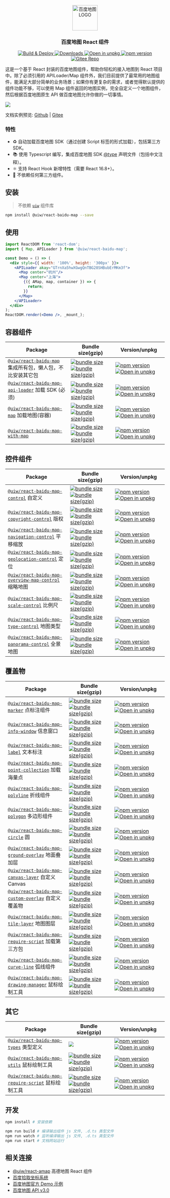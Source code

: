 <p align="center">
  <a href="https://github.com/uiwjs/react-baidu-map">
    <img src="https://uiwjs.github.io/react-baidu-map/logo.svg" height="80px" alt="百度地图 LOGO" />
  </a>
</p>
<h3 align="center">百度地图 React 组件</h3>

<p align="center">
  <a href="https://github.com/uiwjs/react-baidu-map/actions">
    <img src="https://github.com/uiwjs/react-baidu-map/workflows/Build%20&%20Deploy/badge.svg" alt="Build & Deploy">
  </a>
  <a href="https://www.npmjs.com/package/@uiw/react-baidu-map">
    <img src="https://img.shields.io/npm/dm/@uiw/react-baidu-map.svg?style=flat" alt="Downloads">
  </a>
  <a href="https://uiwjs.github.io/npm-unpkg/#/pkg/@uiw/react-baidu-map/file/README.md">
    <img src="https://img.shields.io/badge/Open%20in-unpkg-blue" alt="Open in unpkg">
  </a>
  <a href="https://www.npmjs.com/package/@uiw/react-baidu-map">
    <img src="https://img.shields.io/npm/v/@uiw/react-baidu-map.svg" alt="npm version">
  </a>
  <a href="https://gitee.com/uiw/react-baidu-map">
    <img src="https://jaywcjlove.github.io/sb/ico/gitee.svg" alt="Gitee Repo">
  </a>
</p>

这是一个基于 React 封装的百度地图组件，帮助你轻松的接入地图到 React 项目中。除了必须引用的 APILoader/Map 组件外，我们目前提供了最常用的地图组件，能满足大部分简单的业务场景；如果你有更复杂的需求，或者觉得默认提供的组件功能不够，可以使用 Map 组件返回的地图实例，完全自定义一个地图组件，然后根据百度地图原生 API 做百度地图允许你做的一切事情。

![](https://user-images.githubusercontent.com/1680273/71525077-35126b00-290b-11ea-9a11-ffd8b30dc9b8.png)

文档实例预览: [Github](https://uiwjs.github.io/react-baidu-map/) | [Gitee](https://uiw.gitee.io/react-baidu-map/)

### 特性

- ♻️ 自动加载百度地图 SDK（通过创建 Script 标签的形式加载），包括第三方 SDK。
- 📚 使用 Typescript 编写，集成百度地图 SDK [@type](https://github.com/uiwjs/react-baidu-map/tree/master/packages/types) 声明文件（包括中文注释）。
- ⚛️ 支持 React Hook 新增特性（需要 React 16.8+）。
- 💝 不依赖任何第三方组件。

## 安装

> 不依赖 [`uiw`](https://github.com/uiwjs/uiw) 组件库
<!--rehype:style=border-left: 8px solid #ffe564;background-color: #ffe56440;padding: 12px 16px;-->
<!--rehype-->
```bash
npm install @uiw/react-baidu-map --save
```

## 使用

<!--rehype:bgWhite=true&codeSandbox=true&codePen=true-->
```jsx
import ReactDOM from 'react-dom';
import { Map, APILoader } from '@uiw/react-baidu-map';

const Demo = () => (
  <div style={{ width: '100%', height: '300px' }}>
    <APILoader akay="GTrnXa5hwXGwgQnTBG28SHBubErMKm3f">
      <Map center="杭州"/>
      <Map center="上海">
        {({ AMap, map, container }) => {
          return;
        }}
      </Map>
    </APILoader>
  </div>
);
ReactDOM.render(<Demo />, _mount_);
```

## 容器组件

Package | Bundle size(gzip) | Version/unpkg
----- | ----- | ----
[`@uiw/react-baidu-map`](https://uiwjs.github.io/react-baidu-map/) 集成所有包，懒人包，不比安装其它包 | [![bundle size](https://img.shields.io/bundlephobia/min/@uiw/react-baidu-map?color=3789D6&label=)](https://bundlephobia.com/package/@uiw/react-baidu-map) [![bundle size(gzip)](https://img.shields.io/bundlephobia/minzip/@uiw/react-baidu-map?color=green&label=)](https://bundlephobia.com/package/@uiw/react-baidu-map) | [![npm version](https://img.shields.io/npm/v/@uiw/react-baidu-map.svg)](https://www.npmjs.com/package/@uiw/react-baidu-map) [![Open in unpkg](https://img.shields.io/badge/Open%20in-unpkg-blue)](https://uiwjs.github.io/npm-unpkg/#/pkg/@uiw/react-baidu-map/file/README.md)
[`@uiw/react-baidu-map-api-loader`](https://uiwjs.github.io/react-amap/#/api-loader) 加载 SDK (必须) | [![bundle size](https://img.shields.io/bundlephobia/min/@uiw/react-baidu-map-api-loader?color=3789D6&label=)](https://bundlephobia.com/package/@uiw/react-baidu-map-api-loader) [![bundle size(gzip)](https://img.shields.io/bundlephobia/minzip/@uiw/react-baidu-map-api-loader?color=green&label=)](https://bundlephobia.com/package/@uiw/react-baidu-map-api-loader) | [![npm version](https://img.shields.io/npm/v/@uiw/react-baidu-map-api-loader.svg)](https://www.npmjs.com/package/@uiw/react-baidu-map-api-loader) [![Open in unpkg](https://img.shields.io/badge/Open%20in-unpkg-blue)](https://uiwjs.github.io/npm-unpkg/#/pkg/@uiw/react-baidu-map-api-loader/file/README.md)
[`@uiw/react-baidu-map-map`](https://uiwjs.github.io/react-amap/#/map) 加载地图(容器) | [![bundle size](https://img.shields.io/bundlephobia/min/@uiw/react-baidu-map-map?color=3789D6&label=)](https://bundlephobia.com/package/@uiw/react-baidu-map-map) [![bundle size(gzip)](https://img.shields.io/bundlephobia/minzip/@uiw/react-baidu-map-map?color=green&label=)](https://bundlephobia.com/package/@uiw/react-baidu-map-map) | [![npm version](https://img.shields.io/npm/v/@uiw/react-baidu-map-map.svg)](https://www.npmjs.com/package/@uiw/react-baidu-map-map) [![Open in unpkg](https://img.shields.io/badge/Open%20in-unpkg-blue)](https://uiwjs.github.io/npm-unpkg/#/pkg/@uiw/react-baidu-map-map/file/README.md)
[`@uiw/react-baidu-map-with-map`](https://uiwjs.github.io/react-amap/#/with-map) | [![bundle size](https://img.shields.io/bundlephobia/min/@uiw/react-baidu-map-with-map?color=3789D6&label=)](https://bundlephobia.com/package/@uiw/react-baidu-map-with-map) [![bundle size(gzip)](https://img.shields.io/bundlephobia/minzip/@uiw/react-baidu-map-with-map?color=green&label=)](https://bundlephobia.com/package/@uiw/react-baidu-map-with-map) | [![npm version](https://img.shields.io/npm/v/@uiw/react-baidu-map-with-map.svg)](https://www.npmjs.com/package/@uiw/react-baidu-map-with-map) [![Open in unpkg](https://img.shields.io/badge/Open%20in-unpkg-blue)](https://uiwjs.github.io/npm-unpkg/#/pkg/@uiw/react-baidu-map-with-map/file/README.md)

## 控件组件

Package | Bundle size(gzip) | Version/unpkg
----- | ----- | ----
[`@uiw/react-baidu-map-control`](https://uiwjs.github.io/react-baidu-map/#/control) 自定义 | [![bundle size](https://img.shields.io/bundlephobia/min/@uiw/react-baidu-map-control?color=3789D6&label=)](https://bundlephobia.com/package/@uiw/react-baidu-map-control) [![bundle size(gzip)](https://img.shields.io/bundlephobia/minzip/@uiw/react-baidu-map-control?color=green&label=)](https://bundlephobia.com/package/@uiw/react-baidu-map-control) | [![npm version](https://img.shields.io/npm/v/@uiw/react-baidu-map-control.svg)](https://www.npmjs.com/package/@uiw/react-baidu-map-control) [![Open in unpkg](https://img.shields.io/badge/Open%20in-unpkg-blue)](https://uiwjs.github.io/npm-unpkg/#/pkg/@uiw/react-baidu-map-control/file/README.md)
[`@uiw/react-baidu-map-copyright-control`](https://uiwjs.github.io/react-baidu-map/#/copyright-control) 版权 | [![bundle size](https://img.shields.io/bundlephobia/min/@uiw/react-baidu-map-copyright-control?color=3789D6&label=)](https://bundlephobia.com/package/@uiw/react-baidu-map-copyright-control) [![bundle size(gzip)](https://img.shields.io/bundlephobia/minzip/@uiw/react-baidu-map-copyright-control?color=green&label=)](https://bundlephobia.com/package/@uiw/react-baidu-map-copyright-control) | [![npm version](https://img.shields.io/npm/v/@uiw/react-baidu-map-copyright-control.svg)](https://www.npmjs.com/package/@uiw/react-baidu-map-copyright-control) [![Open in unpkg](https://img.shields.io/badge/Open%20in-unpkg-blue)](https://uiwjs.github.io/npm-unpkg/#/pkg/@uiw/react-baidu-map-copyright-control/file/README.md)
[`@uiw/react-baidu-map-navigation-control`](https://uiwjs.github.io/react-baidu-map/#/navigation-control) 平移缩放 | [![bundle size](https://img.shields.io/bundlephobia/min/@uiw/react-baidu-map-navigation-control?color=3789D6&label=)](https://bundlephobia.com/package/@uiw/react-baidu-map-navigation-control) [![bundle size(gzip)](https://img.shields.io/bundlephobia/minzip/@uiw/react-baidu-map-navigation-control?color=green&label=)](https://bundlephobia.com/package/@uiw/react-baidu-map-navigation-control) | [![npm version](https://img.shields.io/npm/v/@uiw/react-baidu-map-navigation-control.svg)](https://www.npmjs.com/package/@uiw/react-baidu-map-navigation-control) [![Open in unpkg](https://img.shields.io/badge/Open%20in-unpkg-blue)](https://uiwjs.github.io/npm-unpkg/#/pkg/@uiw/react-baidu-map-navigation-control/file/README.md)
[`@uiw/react-baidu-map-geolocation-control`](https://uiwjs.github.io/react-baidu-map/#/geolocation-control) 定位 | [![bundle size](https://img.shields.io/bundlephobia/min/@uiw/react-baidu-map-geolocation-control?color=3789D6&label=)](https://bundlephobia.com/package/@uiw/react-baidu-map-geolocation-control) [![bundle size(gzip)](https://img.shields.io/bundlephobia/minzip/@uiw/react-baidu-map-geolocation-control?color=green&label=)](https://bundlephobia.com/package/@uiw/react-baidu-map-geolocation-control) | [![npm version](https://img.shields.io/npm/v/@uiw/react-baidu-map-geolocation-control.svg)](https://www.npmjs.com/package/@uiw/react-baidu-map-geolocation-control) [![Open in unpkg](https://img.shields.io/badge/Open%20in-unpkg-blue)](https://uiwjs.github.io/npm-unpkg/#/pkg/@uiw/react-baidu-map-geolocation-control/file/README.md)
[`@uiw/react-baidu-map-overview-map-control`](https://uiwjs.github.io/react-baidu-map/#/map-control) 缩略地图 | [![bundle size](https://img.shields.io/bundlephobia/min/@uiw/react-baidu-map-overview-map-control?color=3789D6&label=)](https://bundlephobia.com/package/@uiw/react-baidu-map-overview-map-control) [![bundle size(gzip)](https://img.shields.io/bundlephobia/minzip/@uiw/react-baidu-map-overview-map-control?color=green&label=)](https://bundlephobia.com/package/@uiw/react-baidu-map-overview-map-control) | [![npm version](https://img.shields.io/npm/v/@uiw/react-baidu-map-overview-map-control.svg)](https://www.npmjs.com/package/@uiw/react-baidu-map-overview-map-control) [![Open in unpkg](https://img.shields.io/badge/Open%20in-unpkg-blue)](https://uiwjs.github.io/npm-unpkg/#/pkg/@uiw/react-baidu-map-overview-map-control/file/README.md)
[`@uiw/react-baidu-map-scale-control`](https://uiwjs.github.io/react-baidu-map/#/scale-control) 比例尺 | [![bundle size](https://img.shields.io/bundlephobia/min/@uiw/react-baidu-map-scale-control?color=3789D6&label=)](https://bundlephobia.com/package/@uiw/react-baidu-map-scale-control) [![bundle size(gzip)](https://img.shields.io/bundlephobia/minzip/@uiw/react-baidu-map-scale-control?color=green&label=)](https://bundlephobia.com/package/@uiw/react-baidu-map-scale-control) | [![npm version](https://img.shields.io/npm/v/@uiw/react-baidu-map-scale-control.svg)](https://www.npmjs.com/package/@uiw/react-baidu-map-scale-control) [![Open in unpkg](https://img.shields.io/badge/Open%20in-unpkg-blue)](https://uiwjs.github.io/npm-unpkg/#/pkg/@uiw/react-baidu-map-scale-control/file/README.md)
[`@uiw/react-baidu-map-type-control`](https://uiwjs.github.io/react-baidu-map/#/type-control) 地图类型 | [![bundle size](https://img.shields.io/bundlephobia/min/@uiw/react-baidu-map-type-control?color=3789D6&label=)](https://bundlephobia.com/package/@uiw/react-baidu-map-type-control) [![bundle size(gzip)](https://img.shields.io/bundlephobia/minzip/@uiw/react-baidu-map-type-control?color=green&label=)](https://bundlephobia.com/package/@uiw/react-baidu-map-type-control) | [![npm version](https://img.shields.io/npm/v/@uiw/react-baidu-map-type-control.svg)](https://www.npmjs.com/package/@uiw/react-baidu-map-type-control) [![Open in unpkg](https://img.shields.io/badge/Open%20in-unpkg-blue)](https://uiwjs.github.io/npm-unpkg/#/pkg/@uiw/react-baidu-map-type-control/file/README.md)
[`@uiw/react-baidu-map-panorama-control`](https://uiwjs.github.io/react-baidu-map/#/panorama-control) 全景地图 | [![bundle size](https://img.shields.io/bundlephobia/min/@uiw/react-baidu-map-panorama-control?color=3789D6&label=)](https://bundlephobia.com/package/@uiw/react-baidu-map-panorama-control) [![bundle size(gzip)](https://img.shields.io/bundlephobia/minzip/@uiw/react-baidu-map-panorama-control?color=green&label=)](https://bundlephobia.com/package/@uiw/react-baidu-map-panorama-control) | [![npm version](https://img.shields.io/npm/v/@uiw/react-baidu-map-panorama-control.svg)](https://www.npmjs.com/package/@uiw/react-baidu-map-panorama-control) [![Open in unpkg](https://img.shields.io/badge/Open%20in-unpkg-blue)](https://uiwjs.github.io/npm-unpkg/#/pkg/@uiw/react-baidu-map-panorama-control/file/README.md)

## 覆盖物

Package | Bundle size(gzip) | Version/unpkg
----- | ----- | ----
[`@uiw/react-baidu-map-marker`](https://uiwjs.github.io/react-baidu-map/#/marker) 点标注组件 | [![bundle size](https://img.shields.io/bundlephobia/min/@uiw/react-baidu-map-marker?color=3789D6&label=)](https://bundlephobia.com/package/@uiw/react-baidu-map-marker) [![bundle size(gzip)](https://img.shields.io/bundlephobia/minzip/@uiw/react-baidu-map-marker?color=green&label=)](https://bundlephobia.com/package/@uiw/react-baidu-map-marker) | [![npm version](https://img.shields.io/npm/v/@uiw/react-baidu-map-marker.svg)](https://www.npmjs.com/package/@uiw/react-baidu-map-marker) [![Open in unpkg](https://img.shields.io/badge/Open%20in-unpkg-blue)](https://uiwjs.github.io/npm-unpkg/#/pkg/@uiw/react-baidu-map-marker/file/README.md)
[`@uiw/react-baidu-map-info-window`](https://uiwjs.github.io/react-baidu-map/#/info-window) 信息窗口 | [![bundle size](https://img.shields.io/bundlephobia/min/@uiw/react-baidu-map-info-window?color=3789D6&label=)](https://bundlephobia.com/package/@uiw/react-baidu-map-info-window) [![bundle size(gzip)](https://img.shields.io/bundlephobia/minzip/@uiw/react-baidu-map-info-window?color=green&label=)](https://bundlephobia.com/package/@uiw/react-baidu-map-info-window) | [![npm version](https://img.shields.io/npm/v/@uiw/react-baidu-map-info-window.svg)](https://www.npmjs.com/package/@uiw/react-baidu-map-info-window) [![Open in unpkg](https://img.shields.io/badge/Open%20in-unpkg-blue)](https://uiwjs.github.io/npm-unpkg/#/pkg/@uiw/react-baidu-map-info-window/file/README.md)
[`@uiw/react-baidu-map-label`](https://uiwjs.github.io/react-baidu-map/#/label) 文本标注 | [![bundle size](https://img.shields.io/bundlephobia/min/@uiw/react-baidu-map-label?color=3789D6&label=)](https://bundlephobia.com/package/@uiw/react-baidu-map-label) [![bundle size(gzip)](https://img.shields.io/bundlephobia/minzip/@uiw/react-baidu-map-label?color=green&label=)](https://bundlephobia.com/package/@uiw/react-baidu-map-label) | [![npm version](https://img.shields.io/npm/v/@uiw/react-baidu-map-label.svg)](https://www.npmjs.com/package/@uiw/react-baidu-map-label) [![Open in unpkg](https://img.shields.io/badge/Open%20in-unpkg-blue)](https://uiwjs.github.io/npm-unpkg/#/pkg/@uiw/react-baidu-map-label/file/README.md)
[`@uiw/react-baidu-map-point-collection`](https://uiwjs.github.io/react-baidu-map/#/point-collection) 加载海量点 | [![bundle size](https://img.shields.io/bundlephobia/min/@uiw/react-baidu-map-point-collection?color=3789D6&label=)](https://bundlephobia.com/package/@uiw/react-baidu-map-point-collection) [![bundle size(gzip)](https://img.shields.io/bundlephobia/minzip/@uiw/react-baidu-map-point-collection?color=green&label=)](https://bundlephobia.com/package/@uiw/react-baidu-map-point-collection) | [![npm version](https://img.shields.io/npm/v/@uiw/react-baidu-map-point-collection.svg)](https://www.npmjs.com/package/@uiw/react-baidu-map-point-collection) [![Open in unpkg](https://img.shields.io/badge/Open%20in-unpkg-blue)](https://uiwjs.github.io/npm-unpkg/#/pkg/@uiw/react-baidu-map-point-collection/file/README.md)
[`@uiw/react-baidu-map-polyline`](https://uiwjs.github.io/react-baidu-map/#/polyline) 折线组件 | [![bundle size](https://img.shields.io/bundlephobia/min/@uiw/react-baidu-map-polyline?color=3789D6&label=)](https://bundlephobia.com/package/@uiw/react-baidu-map-polyline) [![bundle size(gzip)](https://img.shields.io/bundlephobia/minzip/@uiw/react-baidu-map-polyline?color=green&label=)](https://bundlephobia.com/package/@uiw/react-baidu-map-polyline) | [![npm version](https://img.shields.io/npm/v/@uiw/react-baidu-map-polyline.svg)](https://www.npmjs.com/package/@uiw/react-baidu-map-polyline) [![Open in unpkg](https://img.shields.io/badge/Open%20in-unpkg-blue)](https://uiwjs.github.io/npm-unpkg/#/pkg/@uiw/react-baidu-map-polyline/file/README.md)
[`@uiw/react-baidu-map-polygon`](https://uiwjs.github.io/react-baidu-map/#/polygon) 多边形组件 | [![bundle size](https://img.shields.io/bundlephobia/min/@uiw/react-baidu-map-polygon?color=3789D6&label=)](https://bundlephobia.com/package/@uiw/react-baidu-map-polygon) [![bundle size(gzip)](https://img.shields.io/bundlephobia/minzip/@uiw/react-baidu-map-polygon?color=green&label=)](https://bundlephobia.com/package/@uiw/react-baidu-map-polygon) | [![npm version](https://img.shields.io/npm/v/@uiw/react-baidu-map-polygon.svg)](https://www.npmjs.com/package/@uiw/react-baidu-map-polygon) [![Open in unpkg](https://img.shields.io/badge/Open%20in-unpkg-blue)](https://uiwjs.github.io/npm-unpkg/#/pkg/@uiw/react-baidu-map-polygon/file/README.md)
[`@uiw/react-baidu-map-circle`](https://uiwjs.github.io/react-baidu-map/#/circle) 圆 | [![bundle size](https://img.shields.io/bundlephobia/min/@uiw/react-baidu-map-circle?color=3789D6&label=)](https://bundlephobia.com/package/@uiw/react-baidu-map-circle) [![bundle size(gzip)](https://img.shields.io/bundlephobia/minzip/@uiw/react-baidu-map-circle?color=green&label=)](https://bundlephobia.com/package/@uiw/react-baidu-map-circle) | [![npm version](https://img.shields.io/npm/v/@uiw/react-baidu-map-circle.svg)](https://www.npmjs.com/package/@uiw/react-baidu-map-circle) [![Open in unpkg](https://img.shields.io/badge/Open%20in-unpkg-blue)](https://uiwjs.github.io/npm-unpkg/#/pkg/@uiw/react-baidu-map-circle/file/README.md)
[`@uiw/react-baidu-map-ground-overlay`](https://uiwjs.github.io/react-baidu-map/#/ground-overlay) 地面叠加层 | [![bundle size](https://img.shields.io/bundlephobia/min/@uiw/react-baidu-map-ground-overlay?color=3789D6&label=)](https://bundlephobia.com/package/@uiw/react-baidu-map-ground-overlay) [![bundle size(gzip)](https://img.shields.io/bundlephobia/minzip/@uiw/react-baidu-map-ground-overlay?color=green&label=)](https://bundlephobia.com/package/@uiw/react-baidu-map-ground-overlay) | [![npm version](https://img.shields.io/npm/v/@uiw/react-baidu-map-ground-overlay.svg)](https://www.npmjs.com/package/@uiw/react-baidu-map-ground-overlay) [![Open in unpkg](https://img.shields.io/badge/Open%20in-unpkg-blue)](https://uiwjs.github.io/npm-unpkg/#/pkg/@uiw/react-baidu-map-ground-overlay/file/README.md)
[`@uiw/react-baidu-map-canvas-layer`](https://uiwjs.github.io/react-baidu-map/#/canvas-layer) 自定义Canvas | [![bundle size](https://img.shields.io/bundlephobia/min/@uiw/react-baidu-map-canvas-layer?color=3789D6&label=)](https://bundlephobia.com/package/@uiw/react-baidu-map-canvas-layer) [![bundle size(gzip)](https://img.shields.io/bundlephobia/minzip/@uiw/react-baidu-map-canvas-layer?color=green&label=)](https://bundlephobia.com/package/@uiw/react-baidu-map-canvas-layer) | [![npm version](https://img.shields.io/npm/v/@uiw/react-baidu-map-canvas-layer.svg)](https://www.npmjs.com/package/@uiw/react-baidu-map-canvas-layer) [![Open in unpkg](https://img.shields.io/badge/Open%20in-unpkg-blue)](https://uiwjs.github.io/npm-unpkg/#/pkg/@uiw/react-baidu-map-canvas-layer/file/README.md)
[`@uiw/react-baidu-map-custom-overlay`](https://uiwjs.github.io/react-baidu-map/#/custom-overlay) 自定义覆盖物 | [![bundle size](https://img.shields.io/bundlephobia/min/@uiw/react-baidu-map-custom-overlay?color=3789D6&label=)](https://bundlephobia.com/package/@uiw/react-baidu-map-custom-overlay) [![bundle size(gzip)](https://img.shields.io/bundlephobia/minzip/@uiw/react-baidu-map-custom-overlay?color=green&label=)](https://bundlephobia.com/package/@uiw/react-baidu-map-custom-overlay) | [![npm version](https://img.shields.io/npm/v/@uiw/react-baidu-map-custom-overlay.svg)](https://www.npmjs.com/package/@uiw/react-baidu-map-custom-overlay) [![Open in unpkg](https://img.shields.io/badge/Open%20in-unpkg-blue)](https://uiwjs.github.io/npm-unpkg/#/pkg/@uiw/react-baidu-map-custom-overlay/file/README.md)
[`@uiw/react-baidu-map-tile-layer`](https://uiwjs.github.io/react-baidu-map/#/tile-layer) 地图图层 | [![bundle size](https://img.shields.io/bundlephobia/min/@uiw/react-baidu-map-tile-layer?color=3789D6&label=)](https://bundlephobia.com/package/@uiw/react-baidu-map-tile-layer) [![bundle size(gzip)](https://img.shields.io/bundlephobia/minzip/@uiw/react-baidu-map-tile-layer?color=green&label=)](https://bundlephobia.com/package/@uiw/react-baidu-map-tile-layer) | [![npm version](https://img.shields.io/npm/v/@uiw/react-baidu-map-tile-layer.svg)](https://www.npmjs.com/package/@uiw/react-baidu-map-tile-layer) [![Open in unpkg](https://img.shields.io/badge/Open%20in-unpkg-blue)](https://uiwjs.github.io/npm-unpkg/#/pkg/@uiw/react-baidu-map-tile-layer/file/README.md)
[`@uiw/react-baidu-map-require-script`](https://uiwjs.github.io/react-baidu-map/#/require-script) 加载第三方包 | [![bundle size](https://img.shields.io/bundlephobia/min/@uiw/react-baidu-map-require-script?color=3789D6&label=)](https://bundlephobia.com/package/@uiw/react-baidu-map-require-script) [![bundle size(gzip)](https://img.shields.io/bundlephobia/minzip/@uiw/react-baidu-map-require-script?color=green&label=)](https://bundlephobia.com/package/@uiw/react-baidu-map-require-script) | [![npm version](https://img.shields.io/npm/v/@uiw/react-baidu-map-require-script.svg)](https://www.npmjs.com/package/@uiw/react-baidu-map-require-script) [![Open in unpkg](https://img.shields.io/badge/Open%20in-unpkg-blue)](https://uiwjs.github.io/npm-unpkg/#/pkg/@uiw/react-baidu-map-require-script/file/README.md)
[`@uiw/react-baidu-map-curve-line`](https://uiwjs.github.io/react-baidu-map/#/curve-line) 弧线组件 | [![bundle size](https://img.shields.io/bundlephobia/min/@uiw/react-baidu-map-curve-line?color=3789D6&label=)](https://bundlephobia.com/package/@uiw/react-baidu-map-curve-line) [![bundle size(gzip)](https://img.shields.io/bundlephobia/minzip/@uiw/react-baidu-map-curve-line?color=green&label=)](https://bundlephobia.com/package/@uiw/react-baidu-map-curve-line) | [![npm version](https://img.shields.io/npm/v/@uiw/react-baidu-map-curve-line.svg)](https://www.npmjs.com/package/@uiw/react-baidu-map-curve-line) [![Open in unpkg](https://img.shields.io/badge/Open%20in-unpkg-blue)](https://uiwjs.github.io/npm-unpkg/#/pkg/@uiw/react-baidu-map-curve-line/file/README.md)
[`@uiw/react-baidu-map-drawing-manager`](https://uiwjs.github.io/react-baidu-map/#/drawing-manager) 鼠标绘制工具 | [![bundle size](https://img.shields.io/bundlephobia/min/@uiw/react-baidu-map-drawing-manager?color=3789D6&label=)](https://bundlephobia.com/package/@uiw/react-baidu-map-drawing-manager) [![bundle size(gzip)](https://img.shields.io/bundlephobia/minzip/@uiw/react-baidu-map-drawing-manager?color=green&label=)](https://bundlephobia.com/package/@uiw/react-baidu-map-drawing-manager) | [![npm version](https://img.shields.io/npm/v/@uiw/react-baidu-map-drawing-manager.svg)](https://www.npmjs.com/package/@uiw/react-baidu-map-drawing-manager) [![Open in unpkg](https://img.shields.io/badge/Open%20in-unpkg-blue)](https://uiwjs.github.io/npm-unpkg/#/pkg/@uiw/react-baidu-map-drawing-manager/file/README.md)

## 其它

Package | Bundle size(gzip) | Version/unpkg
----- | ----- | ----
[`@uiw/react-baidu-map-types`](https://uiwjs.github.io/react-baidu-map/#/types) 类型定义 | [![](https://img.shields.io/npm/types/@uiw/react-baidu-map-types)](https://www.npmjs.com/package/@uiw/react-baidu-map-types) | [![npm version](https://img.shields.io/npm/v/@uiw/react-baidu-map-types.svg)](https://www.npmjs.com/package/@uiw/react-baidu-map-types) [![Open in unpkg](https://img.shields.io/badge/Open%20in-unpkg-blue)](https://uiwjs.github.io/npm-unpkg/#/pkg/@uiw/react-baidu-map-types/file/README.md)
[`@uiw/react-baidu-map-utils`](https://uiwjs.github.io/react-baidu-map/#/utils) 鼠标绘制工具 | [![bundle size](https://img.shields.io/bundlephobia/min/@uiw/react-baidu-map-utils?color=3789D6&label=)](https://bundlephobia.com/package/@uiw/react-baidu-map-utils) [![bundle size(gzip)](https://img.shields.io/bundlephobia/minzip/@uiw/react-baidu-map-utils?color=green&label=)](https://bundlephobia.com/package/@uiw/react-baidu-map-utils) | [![npm version](https://img.shields.io/npm/v/@uiw/react-baidu-map-utils.svg)](https://www.npmjs.com/package/@uiw/react-baidu-map-utils) [![Open in unpkg](https://img.shields.io/badge/Open%20in-unpkg-blue)](https://uiwjs.github.io/npm-unpkg/#/pkg/@uiw/react-baidu-map-utils/file/README.md)
[`@uiw/react-baidu-map-require-script`](https://uiwjs.github.io/react-baidu-map/#/require-script) 鼠标绘制工具 | [![bundle size](https://img.shields.io/bundlephobia/min/@uiw/react-baidu-map-require-script?color=3789D6&label=)](https://bundlephobia.com/package/@uiw/react-baidu-map-require-script) [![bundle size(gzip)](https://img.shields.io/bundlephobia/minzip/@uiw/react-baidu-map-require-script?color=green&label=)](https://bundlephobia.com/package/@uiw/react-baidu-map-require-script) | [![npm version](https://img.shields.io/npm/v/@uiw/react-baidu-map-require-script.svg)](https://www.npmjs.com/package/@uiw/react-baidu-map-require-script) [![Open in unpkg](https://img.shields.io/badge/Open%20in-unpkg-blue)](https://uiwjs.github.io/npm-unpkg/#/pkg/@uiw/react-baidu-map-require-script/file/README.md)

## 开发

```bash
npm install # 安装依赖

npm run build # 编译输出组件 js 文件, .d.ts 类型文件
npm run watch # 监听编译输出 js 文件, .d.ts 类型文件
npm run start # 文档网站运行
```

## 相关连接

- [@uiw/react-amap](https://github.com/uiwjs/react-amap) 高德地图 React 组件
- [百度拾取坐标系统](https://api.map.baidu.com/lbsapi/getpoint/index.html) 
- [百度地图官方 Demo 示例](https://lbsyun.baidu.com/jsdemo.htm) 
- [百度地图 API v3.0](https://lbsyun.baidu.com/cms/jsapi/reference/jsapi_reference_3_0.html) 
